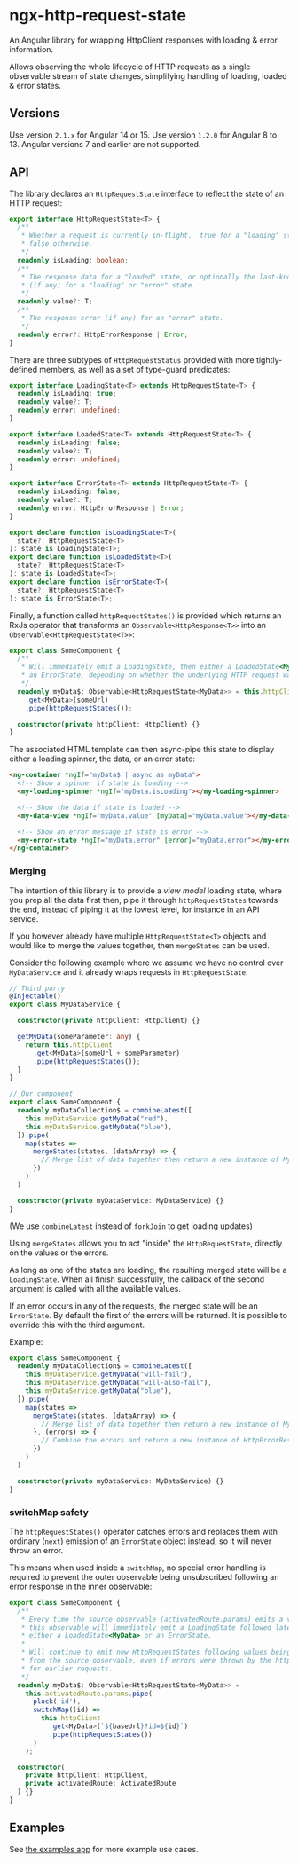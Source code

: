 # ngx-http-request-state

An Angular library for wrapping HttpClient responses with loading & error information.

Allows observing the whole lifecycle of HTTP requests as a single observable stream
of state changes, simplifying handling of loading, loaded & error states.

## Versions

Use version `2.1.x` for Angular 14 or 15.
Use version `1.2.0` for Angular 8 to 13.
Angular versions 7 and earlier are not supported.

## API

The library declares an `HttpRequestState` interface to reflect the state of an HTTP
request:

```typescript
export interface HttpRequestState<T> {
  /**
   * Whether a request is currently in-flight.  true for a "loading" state,
   * false otherwise.
   */
  readonly isLoading: boolean;
  /**
   * The response data for a "loaded" state, or optionally the last-known data
   * (if any) for a "loading" or "error" state.
   */
  readonly value?: T;
  /**
   * The response error (if any) for an "error" state.
   */
  readonly error?: HttpErrorResponse | Error;
}
```

There are three subtypes of `HttpRequestStatus` provided with more tightly-defined members,
as well as a set of type-guard predicates:

```typescript
export interface LoadingState<T> extends HttpRequestState<T> {
  readonly isLoading: true;
  readonly value?: T;
  readonly error: undefined;
}

export interface LoadedState<T> extends HttpRequestState<T> {
  readonly isLoading: false;
  readonly value?: T;
  readonly error: undefined;
}

export interface ErrorState<T> extends HttpRequestState<T> {
  readonly isLoading: false;
  readonly value?: T;
  readonly error: HttpErrorResponse | Error;
}

export declare function isLoadingState<T>(
  state?: HttpRequestState<T>
): state is LoadingState<T>;
export declare function isLoadedState<T>(
  state?: HttpRequestState<T>
): state is LoadedState<T>;
export declare function isErrorState<T>(
  state?: HttpRequestState<T>
): state is ErrorState<T>;
```

Finally, a function called `httpRequestStates()` is provided which returns an RxJs operator
that transforms an `Observable<HttpResponse<T>>` into an `Observable<HttpRequestState<T>>`:

```typescript
export class SomeComponent {
  /**
   * Will immediately emit a LoadingState, then either a LoadedState<MyData> or
   * an ErrorState, depending on whether the underlying HTTP request was successful.
   */
  readonly myData$: Observable<HttpRequestState<MyData>> = this.httpClient
    .get<MyData>(someUrl)
    .pipe(httpRequestStates());

  constructor(private httpClient: HttpClient) {}
}
```

The associated HTML template can then async-pipe this state to display either a loading
spinner, the data, or an error state:

```html
<ng-container *ngIf="myData$ | async as myData">
  <!-- Show a spinner if state is loading -->
  <my-loading-spinner *ngIf="myData.isLoading"></my-loading-spinner>

  <!-- Show the data if state is loaded -->
  <my-data-view *ngIf="myData.value" [myData]="myData.value"></my-data-view>

  <!-- Show an error message if state is error -->
  <my-error-state *ngIf="myData.error" [error]="myData.error"></my-error-state>
</ng-container>
```

### Merging

The intention of this library is to provide a _view model_ loading state, where you prep all the data
first then, pipe it through `httpRequestStates` towards the end, instead of piping it at the lowest level,
for instance in an API service.

If you however already have multiple `HttpRequestState<T>` objects and would like to merge the values together,
then `mergeStates` can be used.

Consider the following example where we assume we have no control over `MyDataService` and it already wraps requests in `HttpRequestState`:

```typescript
// Third party
@Injectable()
export class MyDataService {

  constructor(private httpClient: HttpClient) {}

  getMyData(someParameter: any) {
    return this.httpClient
      .get<MyData>(someUrl + someParameter)
      .pipe(httpRequestStates());
  }
}

// Our component
export class SomeComponent {
  readonly myDataCollection$ = combineLatest([
    this.myDataService.getMyData("red"),
    this.myDataService.getMyData("blue"),
  ]).pipe(
    map(states =>
      mergeStates(states, (dataArray) => {
        // Merge list of data together then return a new instance of MyData
      })
    )
  )

  constructor(private myDataService: MyDataService) {}
}
```

(We use `combineLatest` instead of `forkJoin` to get loading updates)

Using `mergeStates` allows you to act "inside" the `HttpRequestState`, directly on the values or the errors.

As long as one of the states are loading, the resulting merged state will be a `LoadingState`.
When all finish successfully, the callback of the second argument is called with all the available values.

If an error occurs in any of the requests, the merged state will be an `ErrorState`.
By default the first of the errors will be returned.
It is possible to override this with the third argument.

Example:

```typescript
export class SomeComponent {
  readonly myDataCollection$ = combineLatest([
    this.myDataService.getMyData("will-fail"),
    this.myDataService.getMyData("will-also-fail"),
    this.myDataService.getMyData("blue"),
  ]).pipe(
    map(states =>
      mergeStates(states, (dataArray) => {
        // Merge list of data together then return a new instance of MyData
      }, (errors) => {
        // Combine the errors and return a new instance of HttpErrorResponse or Error
      })
    )
  )

  constructor(private myDataService: MyDataService) {}
}
```



### switchMap safety

The `httpRequestStates()` operator catches errors and replaces them with ordinary (`next`) emission of
an `ErrorState` object instead, so it will never throw an error.

This means when used inside a `switchMap`, no special error handling is required to prevent the outer
observable being unsubscribed following an error response in the inner observable:

```typescript
export class SomeComponent {
  /**
   * Every time the source observable (activatedRoute.params) emits a value,
   * this observable will immediately emit a LoadingState followed later by
   * either a LoadedState<MyData> or an ErrorState.
   *
   * Will continue to emit new HttpRequestStates following values being emitted
   * from the source observable, even if errors were thrown by the http client
   * for earlier requests.
   */
  readonly myData$: Observable<HttpRequestState<MyData>> =
    this.activatedRoute.params.pipe(
      pluck('id'),
      switchMap((id) =>
        this.httpClient
          .get<MyData>(`${baseUrl}?id=${id}`)
          .pipe(httpRequestStates())
      )
    );

  constructor(
    private httpClient: HttpClient,
    private activatedRoute: ActivatedRoute
  ) {}
}
```

## Examples

See [the examples app](https://github.com/daiscog/ngx-http-request-state/tree/main/apps/examples/src/app) for more example use cases.
